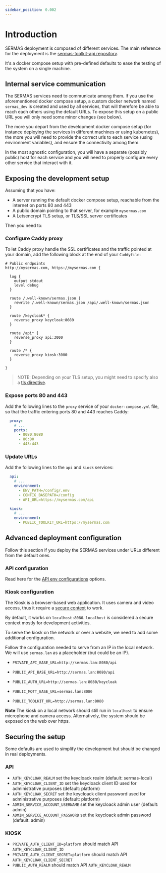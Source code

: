 ```yaml
---
sidebar_position: 0.002
---
```


# Introduction

SERMAS deployment is composed of different services. The main reference for the deployment is the [sermas-toolkit-api repository](https://github.com/sermas-eu/sermas-toolkit-api).

It's a docker compose setup with pre-defined defaults to ease the testing of the system on a single machine.

## Internal service communication
The SERMAS services need to communicate among them. If you use the aforementioned docker compose setup, 
a custom docker network named `sermas_dev` is created and used by all services, 
that will therefore be able to reach each others using the default URLs. 
To expose this setup on a public URL you will only need some minor changes (see below).

The more you depart from the development docker compose setup (for instance deploying the services in 
different machines or using kubernetes), the more you will need to provide the correct urls to each service 
(using environment variables), and ensure the connectivity among them. 

In the most agnostic configuration, you will have a separate (possibly public) host for each service and you will need
to properly configure every other service that interact with it.

## Exposing the development setup
Assuming that you have:
- A server running the default docker compose setup, reachable from the internet on ports 80 and 443
- A public domain pointing to that server, for example `mysermas.com`
- A Letsencrypt TLS setup, or TLS/SSL server certificates

Then you need to:

### Configure Caddy proxy
To let Caddy proxy handle the SSL certificates and the traffic pointed at your domain,
add the following block at the end of your `Caddyfile`:
```
# Public endpoints
http://mysermas.com, https://mysermas.com {

  log {
    output stdout
    level debug
  }

  route /.well-known/sermas.json {
    rewrite /.well-known/sermas.json /api/.well-known/sermas.json
  }

  route /keycloak* {
    reverse_proxy keycloak:8080
  }

  route /api* {
    reverse_proxy api:3000
  }
  
  route /* {
    reverse_proxy kiosk:3000
  }

}
```
> NOTE: Depending on your TLS setup, you might need to specify also a [tls directive](https://caddyserver.com/docs/caddyfile/directives/tls). 

### Expose ports 80 and 443
Add the following lines to the `proxy` service of your `docker-compose.yml` file,
so that the traffic entering ports 80 and 443 reaches Caddy:
```yaml
  proxy:
    # ...
    ports:
      - 8080:8080
      - 80:80
      - 443:443
```

### Update URLs
Add the following lines to the `api` and `kiosk` services:
```yaml
  api:
    # ...
    environment:
      - ENV_PATH=/config/.env
      - CONFIG_BASEPATH=/config
      - API_URL=https://mysermas.com/api

  kiosk:
    # ...
    environment:
      - PUBLIC_TOOLKIT_URL=https://mysermas.com
```

## Advanced deployment configuration
Follow this section if you deploy the SERMAS services under URLs different from the default ones.

### API configuration
Read here for the [API env configurations](./api.md) options.

### Kiosk configuration

The Kiosk is a browser-based web application. It uses camera and video access, thus it require a [secure context](https://developer.mozilla.org/en-US/docs/Web/Security/Secure_Contexts) to work.

By default, it works on `localhost:8080`. `localhost` is considered a secure context mostly for development activities.

To serve the kiosk on the network or over a website, we need to add some additional configuration.

Follow the configuration needed to serve from an IP in the local network. We will use `sermas.lan` as a placeholder (but could be an IP).

- `PRIVATE_API_BASE_URL=http://sermas.lan:8080/api`

- `PUBLIC_API_BASE_URL=http://sermas.lan:8080/api`
- `PUBLIC_AUTH_URL=http://sermas.lan:8080/keycloak`

- `PUBLIC_MQTT_BASE_URL=sermas.lan:8080`
- `PUBLIC_TOOLKIT_URL=http://sermas.lan:8080`

**Note** The kiosk on a local network should still run in `localhost` to ensure microphone and camera access. Alternatively, the system should be exposed on the web over https.


## Securing the setup

Some defaults are used to simplify the development but should be changed in real deployments.

### API

- `AUTH_KEYCLOAK_REALM` set the keycloack realm (default: sermas-local)
- `AUTH_KEYCLOAK_CLIENT_ID` set the keycloack client ID used for administrative purposes (default: platform)
- `AUTH_KEYCLOAK_SECRET` set the keycloack client password used for administrative purposes (default: platform)
- `ADMIN_SERVICE_ACCOUNT_USERNAME` set the keycloack admin user (default: admin)
- `ADMIN_SERVICE_ACCOUNT_PASSWORD` set the keycloack admin password (default: admin)

### KIOSK

- `PRIVATE_AUTH_CLIENT_ID=platform` should match API `AUTH_KEYCLOAK_CLIENT_ID`
- `PRIVATE_AUTH_CLIENT_SECRET=platform` should match API `AUTH_KEYCLOAK_CLIENT_SECRET` 
- `PUBLIC_AUTH_REALM` should match API `AUTH_KEYCLOAK_REALM`